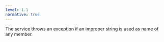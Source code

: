 ```yaml
---
level: 1.1
normative: true
---
```


The service throws an exception if an improper string is used as name of any member.